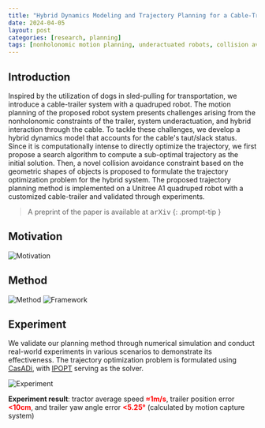 ```yaml
---
title: "Hybrid Dynamics Modeling and Trajectory Planning for a Cable-Trailer System with a Quadruped Robot"
date: 2024-04-05
layout: post
categories: [research, planning]
tags: [nonholonomic motion planning, underactuated robots, collision avoidance]
---
```


## Introduction
Inspired by the utilization of dogs in sled-pulling for transportation, we introduce a cable-trailer system with a quadruped robot. The motion planning of the proposed robot system presents challenges arising from the nonholonomic constraints of the trailer, system underactuation, and hybrid interaction through the cable. To tackle these challenges, we develop a hybrid dynamics model that accounts for the cable's taut/slack status. Since it is computationally intense to directly optimize the trajectory, we first propose a search algorithm to compute a sub-optimal trajectory as the initial solution. Then, a novel collision avoidance constraint based on the geometric shapes of objects is proposed to formulate the trajectory optimization problem for the hybrid system. The proposed trajectory planning method is implemented on a Unitree A1 quadruped robot with a customized cable-trailer and validated through experiments.

> A preprint of the paper is available at <kbd><a href="https://arxiv.org/abs/2404.12220" target="_blank" style="text-decoration: none; color: inherit;" >arXiv</a></kbd>
{: .prompt-tip }

<!-- , which is submitted to IEEE/RSJ International Conference on Intelligent Robots and Systems (IROS), 2024 -->

## Motivation
![Motivation](images/slednav/sledinspir.bmp)

## Method
![Method](images/slednav/sledmethod.bmp)
![Framework](images/slednav/sledframe.bmp)

## Experiment
We validate our planning method through numerical simulation and conduct real-world experiments in various scenarios to demonstrate its effectiveness. The trajectory optimization problem is formulated using [CasADi](https://web.casadi.org/), with [IPOPT](https://github.com/coin-or/Ipopt) serving as the solver.

![Experiment](images/slednav/sledtest.bmp)

**Experiment result**: tractor average speed **<font color="red">≈1m/s</font>**, trailer position error **<font color="red"><10cm</font>**, and trailer yaw angle error **<font color="red"><5.25°</font>** (calculated by motion capture system)